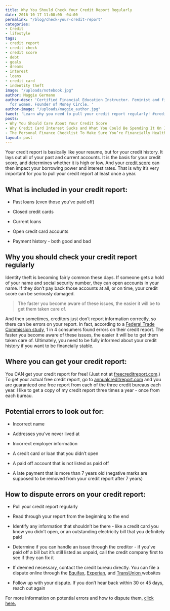 ```yaml
---
title: Why You Should Check Your Credit Report Regularly
date: 2016-10-17 11:00:00 -04:00
permalink: "/blog/check-your-credit-report"
categories:
- Credit
- lifestyle
tags:
- credit report
- credit check
- credit score
- debt
- goals
- dreams
- interest
- loans
- credit card
- indentity theft
image: "/uploads/notebook.jpg"
author: Maggie Germano
author-desc: 'Certified Financial Education Instructor. Feminist and financial coach
  for women. Founder of Money Circle. '
author-image: "/uploads/maggie_author.jpg"
tweet: 'Learn why you need to pull your credit report regularly! #credit'
posts:
- Why You Should Care About Your Credit Score
- Why Credit Card Interest Sucks and What You Could Be Spending It On Instead
- The Personal Finance Checklist To Make Sure You’re Financially Healthy
layout: post
---
```


Your credit report is basically like your resume, but for your credit history. It lays out all of your past and current accounts. It is the basis for your credit score, and determines whether it is high or low. And your [credit score](http://maggiegermano.us13.list-manage.com/track/click?u=7b0d49f10f1aef89a45167c3b&id=efa3b57213&e=004f8c3a23) can then impact your borrowing power and interest rates. That is why it’s very important for you to pull your credit report at least once a year.

## What is included in your credit report:

* Past loans (even those you’ve paid off)

* Closed credit cards

* Current loans

* Open credit card accounts

* Payment history - both good and bad

## Why you should check your credit report regularly

Identity theft is becoming fairly common these days. If someone gets a hold of your name and social security number, they can open accounts in your name. If they don’t pay back those accounts at all, or on time, your credit score can be seriously damaged.

> The faster you become aware of these issues, the easier it will be to get them taken care of.

And then sometimes, creditors just don’t report information correctly, so there can be errors on your report. In fact, according to a [Federal Trade Commission study](http://maggiegermano.us13.list-manage2.com/track/click?u=7b0d49f10f1aef89a45167c3b&id=1d64baa988&e=004f8c3a23), 1 in 4 consumers found errors on their credit report. The faster you become aware of these issues, the easier it will be to get them taken care of. Ultimately, you need to be fully informed about your credit history if you want to be financially stable.

## Where you can get your credit report:

You CAN get your credit report for free! (Just not at [freecreditreport.com](http://freecreditreport.com/).) To get your actual free credit report, go to [annualcreditreport.com](http://maggiegermano.us13.list-manage2.com/track/click?u=7b0d49f10f1aef89a45167c3b&id=eb4787bb60&e=004f8c3a23) and you are guaranteed one free report from each of the three credit bureaus each year. I like to get a copy of my credit report three times a year - once from each bureau.

## Potential errors to look out for:

* Incorrect name

* Addresses you’ve never lived at

* Incorrect employer information

* A credit card or loan that you didn’t open

* A paid off account that is not listed as paid off

* A late payment that is more than 7 years old (negative marks are supposed to be removed from your credit report after 7 years)

## How to dispute errors on your credit report:

* Pull your credit report regularly

* Read through your report from the beginning to the end

* Identify any information that shouldn’t be there - like a credit card you know you didn’t open, or an outstanding electricity bill that you definitely paid

* Determine if you can handle an issue through the creditor - if you’ve paid off a bill but it’s still listed as unpaid, call the credit company first to see if they can fix it

* If deemed necessary, contact the credit bureau directly. You can file a dispute online through the [Equifax](http://maggiegermano.us13.list-manage2.com/track/click?u=7b0d49f10f1aef89a45167c3b&id=0563896367&e=004f8c3a23), [Experian](http://maggiegermano.us13.list-manage1.com/track/click?u=7b0d49f10f1aef89a45167c3b&id=f89a960347&e=004f8c3a23), and [TransUnion ](http://maggiegermano.us13.list-manage.com/track/click?u=7b0d49f10f1aef89a45167c3b&id=7cc069912d&e=004f8c3a23) websites

* Follow up with your dispute. If you don’t hear back within 30 or 45 days, reach out again

For more information on potential errors and how to dispute them, [click here.](http://maggiegermano.us13.list-manage1.com/track/click?u=7b0d49f10f1aef89a45167c3b&id=cdfb3d61bc&e=004f8c3a23)
